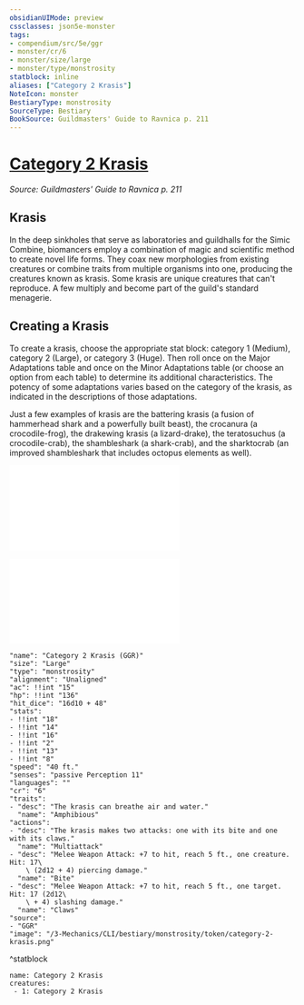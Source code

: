 ```yaml
---
obsidianUIMode: preview
cssclasses: json5e-monster
tags:
- compendium/src/5e/ggr
- monster/cr/6
- monster/size/large
- monster/type/monstrosity
statblock: inline
aliases: ["Category 2 Krasis"]
NoteIcon: monster
BestiaryType: monstrosity
SourceType: Bestiary
BookSource: Guildmasters' Guide to Ravnica p. 211
---
```

# [Category 2 Krasis](3-Mechanics\CLI\bestiary\monstrosity/category-2-krasis-ggr.md)
*Source: Guildmasters' Guide to Ravnica p. 211*  

## Krasis

In the deep sinkholes that serve as laboratories and guildhalls for the Simic Combine, biomancers employ a combination of magic and scientific method to create novel life forms. They coax new morphologies from existing creatures or combine traits from multiple organisms into one, producing the creatures known as krasis. Some krasis are unique creatures that can't reproduce. A few multiply and become part of the guild's standard menagerie.

## Creating a Krasis

To create a krasis, choose the appropriate stat block: category 1 (Medium), category 2 (Large), or category 3 (Huge). Then roll once on the Major Adaptations table and once on the Minor Adaptations table (or choose an option from each table) to determine its additional characteristics. The potency of some adaptations varies based on the category of the krasis, as indicated in the descriptions of those adaptations.

Just a few examples of krasis are the battering krasis (a fusion of hammerhead shark and a powerfully built beast), the crocanura (a crocodile-frog), the drakewing krasis (a lizard-drake), the teratosuchus (a crocodile-crab), the shambleshark (a shark-crab), and the sharktocrab (an improved shambleshark that includes octopus elements as well).

![Major Adaptations](/3-Mechanics/CLI/tables/major-adaptations-ggr.md)

![Minor Adaptations](/3-Mechanics/CLI/tables/minor-adaptations-ggr.md)

```statblock
"name": "Category 2 Krasis (GGR)"
"size": "Large"
"type": "monstrosity"
"alignment": "Unaligned"
"ac": !!int "15"
"hp": !!int "136"
"hit_dice": "16d10 + 48"
"stats":
- !!int "18"
- !!int "14"
- !!int "16"
- !!int "2"
- !!int "13"
- !!int "8"
"speed": "40 ft."
"senses": "passive Perception 11"
"languages": ""
"cr": "6"
"traits":
- "desc": "The krasis can breathe air and water."
  "name": "Amphibious"
"actions":
- "desc": "The krasis makes two attacks: one with its bite and one with its claws."
  "name": "Multiattack"
- "desc": "Melee Weapon Attack: +7 to hit, reach 5 ft., one creature. Hit: 17\
    \ (2d12 + 4) piercing damage."
  "name": "Bite"
- "desc": "Melee Weapon Attack: +7 to hit, reach 5 ft., one target. Hit: 17 (2d12\
    \ + 4) slashing damage."
  "name": "Claws"
"source":
- "GGR"
"image": "/3-Mechanics/CLI/bestiary/monstrosity/token/category-2-krasis.png"
```
^statblock

```encounter-table
name: Category 2 Krasis
creatures:
 - 1: Category 2 Krasis
```